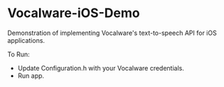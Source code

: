 # Vocalware-iOS-Demo

Demonstration of implementing Vocalware's text-to-speech API for iOS applications.

To Run:
- Update Configuration.h with your Vocalware credentials.
- Run app.

